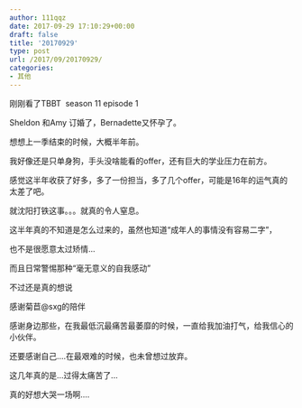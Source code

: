 ```yaml
---
author: 111qqz
date: 2017-09-29 17:10:29+00:00
draft: false
title: '20170929'
type: post
url: /2017/09/20170929/
categories:
- 其他
---
```


刚刚看了TBBT  season 11 episode 1

Sheldon 和Amy 订婚了，Bernadette又怀孕了。

想想上一季结束的时候，大概半年前。

我好像还是只单身狗，手头没啥能看的offer，还有巨大的学业压力在前方。

感觉这半年收获了好多，多了一份担当，多了几个offer，可能是16年的运气真的太差了吧。

就沈阳打铁这事。。。就真的令人窒息。

这半年真的不知道是怎么过来的，虽然也知道“成年人的事情没有容易二字”，

也不是很愿意太过矫情...

而且日常警惕那种“毫无意义的自我感动”

不过还是真的想说

感谢菊苣@sxg的陪伴

感谢身边那些，在我最低沉最痛苦最萎靡的时候，一直给我加油打气，给我信心的小伙伴。

还要感谢自己....在最艰难的时候，也未曾想过放弃。

这几年真的是...过得太痛苦了...

真的好想大哭一场啊....






